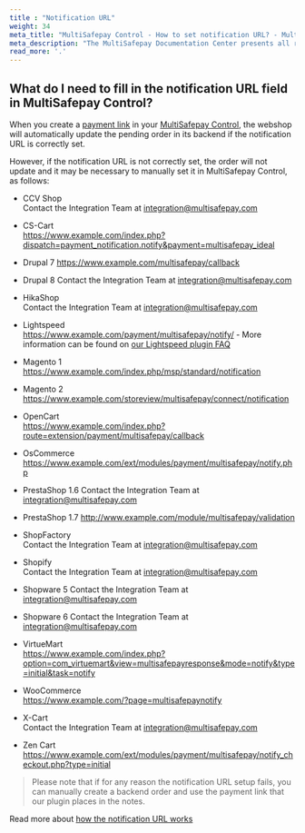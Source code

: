 ```yaml
---
title : "Notification URL"
weight: 34
meta_title: "MultiSafepay Control - How to set notification URL? - MultiSafepay Support"
meta_description: "The MultiSafepay Documentation Center presents all relevant information about our Plugins and API. You can also find support pages for Payment Methods, Tools and General Questions as well as the contact details of our Support and Integration Teams."
read_more: '.'
---
```

## What do I need to fill in the notification URL field in MultiSafepay Control?

When you create a [payment link](/tools/multisafepay-control/manually-generated-payment-link/) in your [MultiSafepay Control](https://merchant.multisafepay.com), the webshop will automatically update the pending order in its backend if the notification URL is correctly set.

However, if the notification URL is not correctly set, the order will not update and it may be necessary to manually set it in MultiSafepay Control, as follows:

* CCV Shop  
Contact the Integration Team at <integration@multisafepay.com>

* CS-Cart  
https://www.example.com/index.php?dispatch=payment_notification.notify&payment=multisafepay_ideal

* Drupal  7
https://www.example.com/multisafepay/callback

* Drupal  8
Contact the Integration Team at <integration@multisafepay.com>

* HikaShop  
Contact the Integration Team at <integration@multisafepay.com>

* Lightspeed  
https://www.example.com/payment/multisafepay/notify/ - More information can be found on [our Lightspeed plugin FAQ](/integrations/lightspeed/faq/#how-do-i-synchronise-a-generated-payment-link-with-lightspeed)

* Magento 1  
https://www.example.com/index.php/msp/standard/notification

* Magento 2  
https://www.example.com/storeview/multisafepay/connect/notification

* OpenCart  
https://www.example.com/index.php?route=extension/payment/multisafepay/callback

* OsCommerce  
https://www.example.com/ext/modules/payment/multisafepay/notify.php

* PrestaShop  1.6
Contact the Integration Team at <integration@multisafepay.com>

* PrestaShop  1.7
http://www.example.com/module/multisafepay/validation

* ShopFactory  
Contact the Integration Team at <integration@multisafepay.com>

* Shopify  
Contact the Integration Team at <integration@multisafepay.com>

* Shopware 5
Contact the Integration Team at <integration@multisafepay.com>

* Shopware 6
Contact the Integration Team at <integration@multisafepay.com>

* VirtueMart  
https://www.example.com/index.php?option=com_virtuemart&view=multisafepayresponse&mode=notify&type=initial&task=notify

* WooCommerce  
https://www.example.com/?page=multisafepaynotify

* X-Cart  
Contact the Integration Team at <integration@multisafepay.com>

* Zen Cart  
https://www.example.com/ext/modules/payment/multisafepay/notify_checkout.php?type=initial


> Please note that if for any reason the notification URL setup fails, you can manually create a backend order and use the payment link that our plugin places in the notes.


Read more about [how the notification URL works](/faq/api/how-does-the-notification-url-work/)


